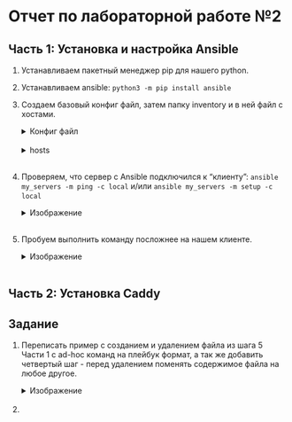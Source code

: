 # Отчет по лабораторной работе №2

 ## Часть 1: Установка и настройка Ansible

1. Устанавливаем пакетный менеджер pip для нашего python.
   
2. Устанавливаем ansible: `python3 -m pip install ansible`

3. Создаем базовый конфиг файл, затем папку inventory и в ней файл с хостами.
    <details>
    <summary>Конфиг файл</summary>

    ```toml
    [defaults]
    host_key_checking = false
    inventory = inventory/hosts
     ```

    </details><br>

    <details>
    <summary>hosts</summary>

    ```toml
    [my_servers]
    local_server ansible_host=localhost
     ```

    </details><br>
    

4. Проверяем, что сервер с Ansible подключился к “клиенту”: `ansible my_servers -m ping -c local` и/или `ansible my_servers -m setup -c local`
   <details>
   <summary>Изображение</summary>

   ![браузер](images/1.png)
   </details><br>

5. Пробуем выполнить команду посложнее на нашем клиенте.
   <details>
   <summary>Изображение</summary>

   ![браузер](images/2.png)
   </details><br>


 ## Часть 2: Установка Caddy


 ## Задание
1. Переписать пример с созданием и удалением файла из шага 5 Части 1 с ad-hoc команд на плейбук формат, а так же добавить четвертый шаг - перед удалением поменять содержимое файла на любое другое.
   <details>
   <summary>Изображение</summary>

   ![браузер](images/3.png)
   </details><br>

2.  
